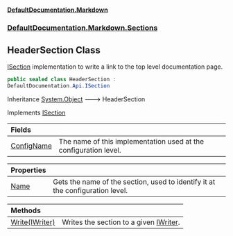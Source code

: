 #### [DefaultDocumentation.Markdown](index.md 'index')
### [DefaultDocumentation.Markdown.Sections](index.md#DefaultDocumentation.Markdown.Sections 'DefaultDocumentation.Markdown.Sections')

## HeaderSection Class

[ISection](https://github.com/Doraku/DefaultDocumentation/blob/master/documentation/api/ISection.md 'DefaultDocumentation.Api.ISection') implementation to write a link to the top level documentation page.

```csharp
public sealed class HeaderSection :
DefaultDocumentation.Api.ISection
```

Inheritance [System.Object](https://docs.microsoft.com/en-us/dotnet/api/System.Object 'System.Object') &#129106; HeaderSection

Implements [ISection](https://github.com/Doraku/DefaultDocumentation/blob/master/documentation/api/ISection.md 'DefaultDocumentation.Api.ISection')

| Fields | |
| :--- | :--- |
| [ConfigName](HeaderSection.ConfigName.md 'DefaultDocumentation.Markdown.Sections.HeaderSection.ConfigName') | The name of this implementation used at the configuration level. |

| Properties | |
| :--- | :--- |
| [Name](HeaderSection.Name.md 'DefaultDocumentation.Markdown.Sections.HeaderSection.Name') | Gets the name of the section, used to identify it at the configuration level. |

| Methods | |
| :--- | :--- |
| [Write(IWriter)](HeaderSection.Write(IWriter).md 'DefaultDocumentation.Markdown.Sections.HeaderSection.Write(DefaultDocumentation.Api.IWriter)') | Writes the section to a given [IWriter](https://github.com/Doraku/DefaultDocumentation/blob/master/documentation/api/IWriter.md 'DefaultDocumentation.Api.IWriter'). |
